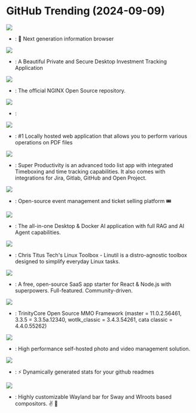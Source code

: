 # GitHub Trending (2024-09-09)

![](https://img.shields.io/badge/TypeScript-New%20327-green?style=flat-square&logo=appveyor)
- [](https://github.comundefined): 🧡 Next generation information browser

![](https://img.shields.io/badge/TypeScript-New%20593-green?style=flat-square&logo=appveyor)
- [](https://github.comundefined): A Beautiful Private and Secure Desktop Investment Tracking Application

![](https://img.shields.io/badge/C-New%20447-green?style=flat-square&logo=appveyor)
- [](https://github.comundefined): The official NGINX Open Source repository.

![](https://img.shields.io/badge/Java-New%203-green?style=flat-square&logo=appveyor)
- [](https://github.comundefined): 

![](https://img.shields.io/badge/Java-New%20120-green?style=flat-square&logo=appveyor)
- [](https://github.comundefined): #1 Locally hosted web application that allows you to perform various operations on PDF files

![](https://img.shields.io/badge/TypeScript-New%20140-green?style=flat-square&logo=appveyor)
- [](https://github.comundefined): Super Productivity is an advanced todo list app with integrated Timeboxing and time tracking capabilities. It also comes with integrations for Jira, Gitlab, GitHub and Open Project.

![](https://img.shields.io/badge/PHP-New%20277-green?style=flat-square&logo=appveyor)
- [](https://github.comundefined): Open-source event management and ticket selling platform 🎟️

![](https://img.shields.io/badge/JavaScript-New%20356-green?style=flat-square&logo=appveyor)
- [](https://github.comundefined): The all-in-one Desktop & Docker AI application with full RAG and AI Agent capabilities.

![](https://img.shields.io/badge/Shell-New%20221-green?style=flat-square&logo=appveyor)
- [](https://github.comundefined): Chris Titus Tech's Linux Toolbox - Linutil is a distro-agnostic toolbox designed to simplify everyday Linux tasks.

![](https://img.shields.io/badge/TypeScript-New%2028-green?style=flat-square&logo=appveyor)
- [](https://github.comundefined): A free, open-source SaaS app starter for React & Node.js with superpowers. Full-featured. Community-driven.

![](https://img.shields.io/badge/C%2B%2B-New%202-green?style=flat-square&logo=appveyor)
- [](https://github.comundefined): TrinityCore Open Source MMO Framework (master = 11.0.2.56461, 3.3.5 = 3.3.5a.12340, wotlk_classic = 3.4.3.54261, cata classic = 4.4.0.55262)

![](https://img.shields.io/badge/TypeScript-New%20237-green?style=flat-square&logo=appveyor)
- [](https://github.comundefined): High performance self-hosted photo and video management solution.

![](https://img.shields.io/badge/JavaScript-New%2027-green?style=flat-square&logo=appveyor)
- [](https://github.comundefined): ⚡ Dynamically generated stats for your github readmes

![](https://img.shields.io/badge/C%2B%2B-New%208-green?style=flat-square&logo=appveyor)
- [](https://github.comundefined): Highly customizable Wayland bar for Sway and Wlroots based compositors. ✌️ 🎉

